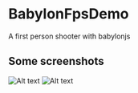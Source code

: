 # BabylonFpsDemo
A first person shooter with babylonjs
## Some screenshots
![Alt text](/images/sp1.gif)
![Alt text](/images/sp2.gif)
